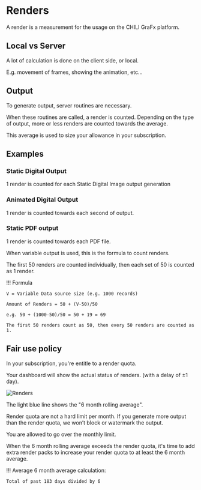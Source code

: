 # Renders

A render is a measurement for the usage on the CHILI GraFx platform.

## Local vs Server

A lot of calculation is done on the client side, or local.

E.g. movement of frames, showing the animation, etc...

## Output

To generate output, server routines are necessary.

When these routines are called, a render is counted. Depending on the type of output, more or less renders are counted towards the average.

This average is used to size your allowance in your subscription.

## Examples

### Static Digital Output

1 render is counted for each Static Digital Image output generation

### Animated Digital Output

1 render is counted towards each second of output.

### Static PDF output

1 render is counted towards each PDF file.

When variable output is used, this is the formula to count renders.

The first 50 renders are counted individually, then each set of 50 is counted as 1 render.

!!! Formula

	V = Variable Data source size (e.g. 1000 records)
	
	Amount of Renders = 50 + (V-50)/50	
		
	e.g. 50 + (1000-50)/50 = 50 + 19 = 69
	
	The first 50 renders count as 50, then every 50 renders are counted as 1.
	
## Fair use policy

In your subscription, you're entitle to a render quota.

Your dashboard will show the actual status of renders. (with a delay of ±1 day).

![Renders](https://chilipublishdocs.imgix.net/CHILI_GraFx/renders.png)

The light blue line shows the "6 month rolling average".

Render quota are not a hard limit per month. If you generate more output than the render quota, we won’t block or watermark the output.

You are allowed to go over the monthly limit. 

When the 6 month rolling average exceeds the render quota, it's time to add extra render packs to increase your render quota to at least the 6 month average.

!!! Average
	6 month average calculation:

	Total of past 183 days divided by 6